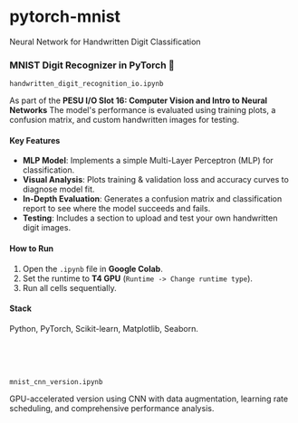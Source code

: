 # pytorch-mnist
Neural Network for Handwritten Digit Classification

### MNIST Digit Recognizer in PyTorch 🧠
`handwritten_digit_recognition_io.ipynb`

As part of the **PESU I/O Slot 16: Computer Vision and Intro to Neural Networks**
The model's performance is evaluated using training plots, a confusion matrix, and custom handwritten images for testing.

#### Key Features

* **MLP Model**: Implements a simple Multi-Layer Perceptron (MLP) for classification.
* **Visual Analysis**: Plots training & validation loss and accuracy curves to diagnose model fit.
* **In-Depth Evaluation**: Generates a confusion matrix and classification report to see where the model succeeds and fails.
* **Testing**: Includes a section to upload and test your own handwritten digit images.

#### How to Run

1.  Open the `.ipynb` file in **Google Colab**.
2.  Set the runtime to **T4 GPU** (`Runtime -> Change runtime type`).
3.  Run all cells sequentially.

#### Stack

Python, PyTorch, Scikit-learn, Matplotlib, Seaborn.       

<br>
<br>
<br>

`mnist_cnn_version.ipynb`

GPU-accelerated version using CNN with data augmentation, learning rate scheduling, and comprehensive performance analysis.

